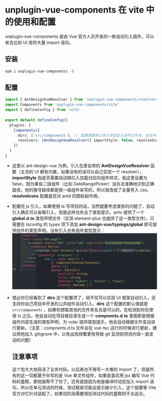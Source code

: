 # unplugin-vue-components 在 vite 中的使用和配置

unplugin-vue-components 是由 Vue 官方人员开发的一款自动引入插件，可以省去比如 UI 库的大量 import 语句。

## 安装

```sh
npm i unplugin-vue-components -D
```

## 配置

```typescript
import { AntDesignVueResolver } from 'unplugin-vue-components/resolvers'
import Components from 'unplugin-vue-components/vite'
import { defineConfig } from 'vite'

export default defineConfig({
  plugins: [
    Components({
      dirs: ['src/components'], // 配置需要默认导入的自定义组件文件夹，该文件夹下的所有组件都会自动 import
      resolvers: [AntDesignVueResolver({ importStyle: false, resolveIcons: true })]
    })
  ]
}
```

- 这里以 ant-design-vue 为例，引入包里自带的 **AntDesignVueResolver** 函数（主流的 UI 都有内置，如果没有的话可以自己实现一个 resolver）。**importStyle** 指是否需要自动随引入加载对应的组件样式，我这里设置为 false，因为某些二级组件（比如 DateRangePicker）没办法准确地识别正确路径，他的搜寻路径都是按一级组件来写的，所以我改成了全量导入 css。**resolveIcons** 配置是否对 antd 的图标起作用。
- 配置完 js 引入，如果使用 ts 写项目的话，当然就要考虑类型的问题了，自动引入确实可以省略引入，但是这样也失去了类型提示。antv 提供了一个 **global.d.ts** 类型声明文件（实测 element-plus 也提供了这一类型文件)，只需要在 tsconfig 的 types 项下添加 **ant-design-vue/typings/global** 即可提供组件的类型声明。没有引入也有组件类型提示：![](/images/antdv-example.png)

- 想必你已经看到了 **dirs** 这个配置项了，他不仅可以实现 UI 框架自动引入，还支持你自己项目中开发的公共组件自动引入。**dirs** 这个配置的默认值就是 `src/components` ，如果你想取其他的文件夹名也是可以的，在检测到你在使用 ts 之后，他会自动在项目根目录生成一个 **compnents.d.ts** 里面即是根据组件内容生成的类型声明，为 volar 提供类型提示，他会自动根据文件变动进行更新。（注意：compnents.d.ts 文件会在 vue-tsc 运行的时候进行更新，建议把他加入 gitignore 中，以免出现频繁更改导致 git 监测到项目内容一直变动的问题）

  ## 注意事项

  这个包大大地简洁了业务代码，以后再也不用写一大堆的 import 了，但是所有的这一切都基于你写的是 Vue 单文件组件，如果是喜欢用 jsx 编写 Vue 代码的童鞋，那他就帮不了你了。还有就是因为他是编译时动态加入 import 语句，所以在单元测试的时候，测试框架可能会提示缺少引入，这个就要等 Vite 官方对它针对适配了，如果现阶段需要用到测试代码的童鞋则不太适合。
